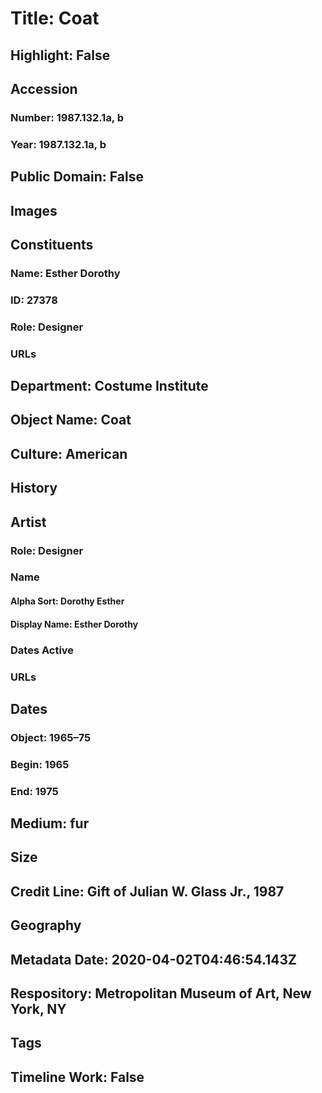 # Title: Coat
## Highlight: False
## Accession
### Number: 1987.132.1a, b
### Year: 1987.132.1a, b
## Public Domain: False
## Images
## Constituents
### Name: Esther Dorothy
### ID: 27378
### Role: Designer
### URLs
## Department: Costume Institute
## Object Name: Coat
## Culture: American
## History
## Artist
### Role: Designer
### Name
#### Alpha Sort: Dorothy Esther
#### Display Name: Esther Dorothy
### Dates Active
### URLs
## Dates
### Object: 1965–75
### Begin: 1965
### End: 1975
## Medium: fur
## Size
## Credit Line: Gift of Julian W. Glass Jr., 1987
## Geography
## Metadata Date: 2020-04-02T04:46:54.143Z
## Respository: Metropolitan Museum of Art, New York, NY
## Tags
## Timeline Work: False